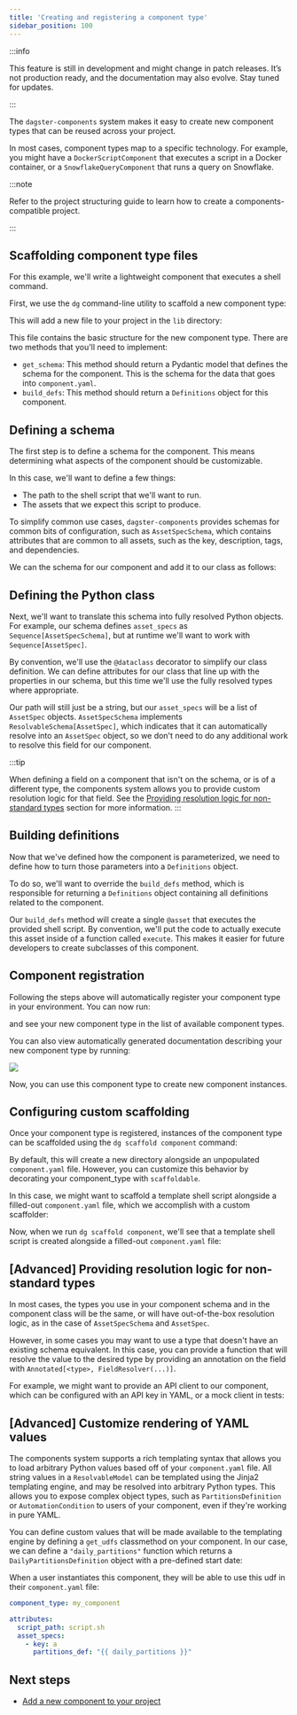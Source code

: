 ```yaml
---
title: 'Creating and registering a component type'
sidebar_position: 100
---
```


:::info

This feature is still in development and might change in patch releases. It’s not production ready, and the documentation may also evolve. Stay tuned for updates.

:::

The `dagster-components` system makes it easy to create new component types that can be reused across your project.

In most cases, component types map to a specific technology. For example, you might have a `DockerScriptComponent` that executes a script in a Docker container, or a `SnowflakeQueryComponent` that runs a query on Snowflake.

:::note

Refer to the project structuring guide to learn how to create a components-compatible project.

:::

## Scaffolding component type files

For this example, we'll write a lightweight component that executes a shell command.

First, we use the `dg` command-line utility to scaffold a new component type:

<CliInvocationExample path="docs_beta_snippets/docs_beta_snippets/guides/components/shell-script-component/1-dg-scaffold-shell-command.txt" />

This will add a new file to your project in the `lib` directory:

<CodeExample path="docs_beta_snippets/docs_beta_snippets/guides/components/shell-script-component/2-shell-command-empty.py" language="python" title="my_component_library/lib/shell_command.py" />

This file contains the basic structure for the new component type. There are two methods that you'll need to implement:

- `get_schema`: This method should return a Pydantic model that defines the schema for the component. This is the schema for the data that goes into `component.yaml`.
- `build_defs`: This method should return a `Definitions` object for this component.

## Defining a schema

The first step is to define a schema for the component. This means determining what aspects of the component should be customizable.

In this case, we'll want to define a few things:

- The path to the shell script that we'll want to run.
- The assets that we expect this script to produce.

To simplify common use cases, `dagster-components` provides schemas for common bits of configuration, such as `AssetSpecSchema`, which contains attributes that are common to all assets, such as the key, description, tags, and dependencies.

We can the schema for our component and add it to our class as follows:

<CodeExample path="docs_beta_snippets/docs_beta_snippets/guides/components/shell-script-component/with-config-schema.py" language="python" title="my_component_library/lib/shell_command.py"/>


## Defining the Python class

Next, we'll want to translate this schema into fully resolved Python objects. For example, our schema defines `asset_specs` as `Sequence[AssetSpecSchema]`, but at runtime we'll want to work with `Sequence[AssetSpec]`.

By convention, we'll use the `@dataclass` decorator to simplify our class definition. We can define attributes for our class that line up with the properties in our schema, but this time we'll use the fully resolved types where appropriate.

Our path will still just be a string, but our `asset_specs` will be a list of `AssetSpec` objects. `AssetSpecSchema` implements `ResolvableSchema[AssetSpec]`, which indicates that it can automatically resolve into an `AssetSpec` object, so we don't need to do any additional work to resolve this field for our component.



<CodeExample path="docs_beta_snippets/docs_beta_snippets/guides/components/shell-script-component/with-class-defined.py" language="python" title="my_component_library/lib/shell_command.py"/>

:::tip

When defining a field on a component that isn't on the schema, or is of a different type, the components system allows you to provide custom resolution logic for that field. See the [Providing resolution logic for non-standard types](#advanced-providing-resolution-logic-for-non-standard-types) section for more information.
:::

## Building definitions

Now that we've defined how the component is parameterized, we need to define how to turn those parameters into a `Definitions` object.

To do so, we'll want to override the `build_defs` method, which is responsible for returning a `Definitions` object containing all definitions related to the component.

Our `build_defs` method will create a single `@asset` that executes the provided shell script. By convention, we'll put the code to actually execute this asset inside of a function called `execute`. This makes it easier for future developers to create subclasses of this component.

<CodeExample path="docs_beta_snippets/docs_beta_snippets/guides/components/shell-script-component/with-build-defs.py" language="python" title="my_component_library/lib/shell_command.py" />

## Component registration

Following the steps above will automatically register your component type in your environment. You can now run:

<CliInvocationExample path="docs_beta_snippets/docs_beta_snippets/guides/components/shell-script-component/3-dg-list-component-types.txt" />

and see your new component type in the list of available component types.

You can also view automatically generated documentation describing your new component type by running:

<CliInvocationExample path="docs_beta_snippets/docs_beta_snippets/guides/components/shell-script-component/4-dg-component-type-docs.txt" />

![](/images/guides/build/projects-and-components/components/component-type-docs.png)


Now, you can use this component type to create new component instances.

## Configuring custom scaffolding

Once your component type is registered, instances of the component type can be scaffolded using the `dg scaffold component` command:

<CliInvocationExample path="docs_beta_snippets/docs_beta_snippets/guides/components/shell-script-component/6-scaffold-instance-of-component.txt" />

By default, this will create a new directory alongside an unpopulated `component.yaml` file. However, you can customize this behavior by decorating your component_type with `scaffoldable`.

In this case, we might want to scaffold a template shell script alongside a filled-out `component.yaml` file, which we accomplish with a custom scaffolder:

<CodeExample  path="docs_beta_snippets/docs_beta_snippets/guides/components/shell-script-component/with-scaffolder.py" language="python" title="my_component_library/lib/shell_command.py"/>

Now, when we run `dg scaffold component`, we'll see that a template shell script is created alongside a filled-out `component.yaml` file:

<CodeExample path="docs_beta_snippets/docs_beta_snippets/guides/components/shell-script-component/7-scaffolded-component.yaml" language="yaml" title="my_component_library/components/my_shell_command/component.yaml" />

<CodeExample path="docs_beta_snippets/docs_beta_snippets/guides/components/shell-script-component/8-scaffolded-component-script.sh" language="bash" title="my_component_library/components/my_shell_command/script.sh" />

## [Advanced] Providing resolution logic for non-standard types

In most cases, the types you use in your component schema and in the component class will be the same, or will have out-of-the-box resolution logic, as in the case of `AssetSpecSchema` and `AssetSpec`.

However, in some cases you may want to use a type that doesn't have an existing schema equivalent.  In this case, you can provide a function that will resolve the value to the desired type by providing an annotation on the field with `Annotated[<type>, FieldResolver(...)]`.

For example, we might want to provide an API client to our component, which can be configured with an API key in YAML, or a mock client in tests:

<CodeExample path="docs_beta_snippets/docs_beta_snippets/guides/components/shell-script-component/custom-schema-resolution.py" language="python" />

## [Advanced] Customize rendering of YAML values

The components system supports a rich templating syntax that allows you to load arbitrary Python values based off of your `component.yaml` file. All string values in a `ResolvableModel` can be templated using the Jinja2 templating engine, and may be resolved into arbitrary Python types. This allows you to expose complex object types, such as `PartitionsDefinition` or `AutomationCondition` to users of your component, even if they're working in pure YAML.

You can define custom values that will be made available to the templating engine by defining a `get_udfs` classmethod on your component. In our case, we can define a `"daily_partitions"` function which returns a `DailyPartitionsDefinition` object with a pre-defined start date:

<CodeExample path="docs_beta_snippets/docs_beta_snippets/guides/components/shell-script-component/with-custom-udf.py" language="python" />

When a user instantiates this component, they will be able to use this udf in their `component.yaml` file:

```yaml
component_type: my_component

attributes:
  script_path: script.sh
  asset_specs:
    - key: a
      partitions_def: "{{ daily_partitions }}"
```

## Next steps

- [Add a new component to your project](/guides/labs/components/building-pipelines-with-components/adding-components)
